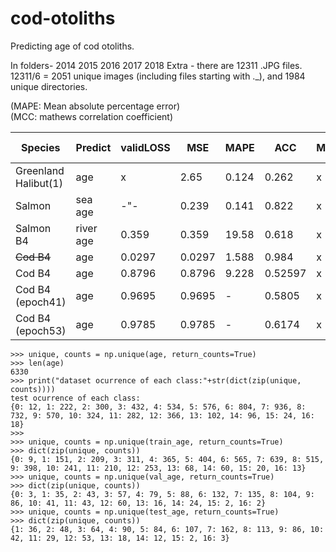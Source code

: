 # cod-otoliths

Predicting age of cod otoliths.

In folders- 2014  2015  2016  2017  2018  Extra - there are 12311 .JPG files. 12311/6 = 2051 unique images (including files starting with ._), and 1984 unique directories.

(MAPE: Mean absolute percentage error)<br />
(MCC: mathews correlation coefficient)<br />

| Species              | Predict    |validLOSS| MSE  | MAPE | ACC | MCC |#trained |activ. f | classWeights |
| ---------------------| -----------|--------|------|------|-----|-----|---------|---------|--------------|
| Greenland Halibut(1) | age        | x      |2.65  |0.124 |0.262|x    |8875     | linear  | x | 
| Salmon               | sea age    | -"-    |0.239 |0.141 |0.822|x    |9073     | linear  | x |
| Salmon B4            | river age  |0.359   |0.359 |19.58 |0.618|x    |6246     | linear  | x |
| ~~Cod B4~~                | age        |0.0297  |0.0297|1.588 |0.984|x    |6330     | linear | x |
| Cod B4               | age        |0.8796  |0.8796|9.228 |0.52597|x    |1029     | linear | x |
| Cod B4  (epoch41)    | age        |0.9695  |0.9695|- |0.5805|x    |1984     | linear | x |
| Cod B4  (epoch53)    | age        |0.9785  |0.9785|- |0.6174|x    |1984     | linear | x |


```
>>> unique, counts = np.unique(age, return_counts=True)
>>> len(age)
6330
>>> print("dataset ocurrence of each class:"+str(dict(zip(unique, counts))))
test ocurrence of each class:
{0: 12, 1: 222, 2: 300, 3: 432, 4: 534, 5: 576, 6: 804, 7: 936, 8: 732, 9: 570, 10: 324, 11: 282, 12: 366, 13: 102, 14: 96, 15: 24, 16: 18}
>>>
>>> unique, counts = np.unique(train_age, return_counts=True)
>>> dict(zip(unique, counts))
{0: 9, 1: 151, 2: 209, 3: 311, 4: 365, 5: 404, 6: 565, 7: 639, 8: 515, 9: 398, 10: 241, 11: 210, 12: 253, 13: 68, 14: 60, 15: 20, 16: 13}
>>> unique, counts = np.unique(val_age, return_counts=True)
>>> dict(zip(unique, counts))
{0: 3, 1: 35, 2: 43, 3: 57, 4: 79, 5: 88, 6: 132, 7: 135, 8: 104, 9: 86, 10: 41, 11: 43, 12: 60, 13: 16, 14: 24, 15: 2, 16: 2}
>>> unique, counts = np.unique(test_age, return_counts=True)
>>> dict(zip(unique, counts))
{1: 36, 2: 48, 3: 64, 4: 90, 5: 84, 6: 107, 7: 162, 8: 113, 9: 86, 10: 42, 11: 29, 12: 53, 13: 18, 14: 12, 15: 2, 16: 3}
```

